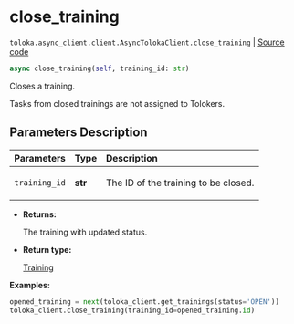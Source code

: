 # close_training
`toloka.async_client.client.AsyncTolokaClient.close_training` | [Source code](https://github.com/Toloka/toloka-kit/blob/v1.2.0.post1/src/async_client/client.py#L0)

```python
async close_training(self, training_id: str)
```

Closes a training.


Tasks from closed trainings are not assigned to Tolokers.

## Parameters Description

| Parameters | Type | Description |
| :----------| :----| :-----------|
`training_id`|**str**|<p>The ID of the training to be closed.</p>

* **Returns:**

  The training with updated status.

* **Return type:**

  [Training](toloka.client.training.Training.md)

**Examples:**


```python
opened_training = next(toloka_client.get_trainings(status='OPEN'))
toloka_client.close_training(training_id=opened_training.id)
```
